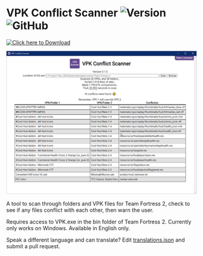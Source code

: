 # VPK Conflict Scanner ![Version](https://img.shields.io/badge/version-0.2.0-yellow) ![GitHub](https://img.shields.io/github/license/NicholasDJM/vpkscan)

[![Click here to Download](https://img.shields.io/static/v1?label=&message=Click%20here%20to%20Download&color=blue)](https://github.com/NicholasDJM/vpkscan/releases/download/0.2.0/vpkscan-release.0.2.0.zip)

![VPK Scanner App](screenshots/Conflictions.png)  


A tool to scan through folders and VPK files for Team Fortress 2, check to see if any files conflict with each other, then warn the user.

Requires access to VPK.exe in the bin folder of Team Fortress 2.
Currently only works on Windows.
Available in English only.

Speak a different language and can translate? Edit [translations.json](https://github.com/NicholasDJM/vpkscan/edit/main/resources/translations.json) and submit a pull request.